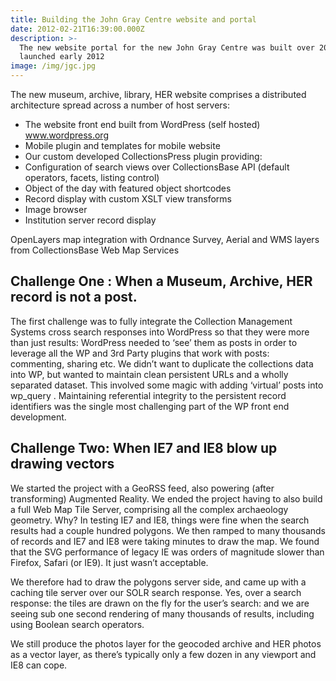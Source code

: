 ```yaml
---
title: Building the John Gray Centre website and portal
date: 2012-02-21T16:39:00.000Z
description: >-
  The new website portal for the new John Gray Centre was built over 2011, and
  launched early 2012
image: /img/jgc.jpg
---
```

The new museum, archive, library, HER website comprises a distributed architecture spread across a number of host servers:

* The website front end built from WordPress (self hosted) www.wordpress.org
* Mobile plugin and templates for mobile website
* Our custom developed CollectionsPress plugin providing:
* Configuration of search views over CollectionsBase API (default operators, facets, listing control)
* Object of the day with featured object shortcodes
* Record display with custom XSLT view transforms
* Image browser
* Institution server record display

OpenLayers map integration with Ordnance Survey, Aerial and WMS layers from CollectionsBase Web Map Services

## Challenge One : When a Museum, Archive, HER record is not a post.

The first challenge was to fully integrate the Collection Management Systems cross search responses into WordPress so that they were more than just results:  WordPress needed to ‘see’ them as posts in order to leverage all the WP and 3rd Party plugins that work with posts: commenting, sharing etc.  We didn’t want to duplicate the collections data into WP, but wanted to maintain clean persistent URLs and a wholly separated dataset.   This involved some magic with adding ‘virtual’ posts into wp_query .  Maintaining referential integrity to the persistent record identifiers was the single most challenging part of the WP front end development.

## Challenge Two: When IE7 and IE8 blow up drawing vectors

We started the project with a GeoRSS feed, also powering (after transforming) Augmented Reality.  We ended the project having to also build a full Web Map Tile Server, comprising all the complex archaeology geometry.  Why?  In testing IE7 and IE8, things were fine when the search results had a couple hundred polygons.  We then ramped to many thousands of records and IE7 and IE8 were taking minutes to draw the map.  We found that the SVG performance of legacy IE was orders of magnitude slower than Firefox, Safari (or IE9).  It just wasn’t acceptable.

We therefore had to draw the polygons server side, and came up with a caching tile server over our SOLR search response.  Yes, over a search response: the tiles are drawn on the fly for the user’s search: and we are seeing sub one second rendering of many thousands of results, including using Boolean search operators.

We still produce the photos layer for the geocoded archive and HER photos as a vector layer, as there’s typically only a few dozen in any viewport and IE8 can cope.
